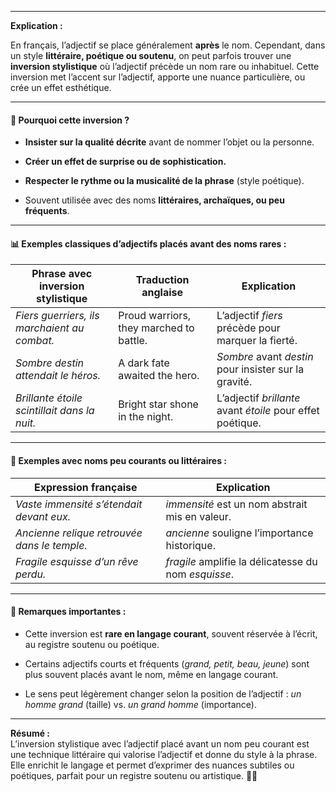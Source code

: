 
---

**Explication :**

En français, l’adjectif se place généralement **après** le nom. Cependant, dans un style **littéraire, poétique ou soutenu**, on peut parfois trouver une **inversion stylistique** où l’adjectif précède un nom rare ou inhabituel. Cette inversion met l’accent sur l’adjectif, apporte une nuance particulière, ou crée un effet esthétique.

---

#### 🧱 Pourquoi cette inversion ?

- **Insister sur la qualité décrite** avant de nommer l’objet ou la personne.
    
- **Créer un effet de surprise ou de sophistication.**
    
- **Respecter le rythme ou la musicalité de la phrase** (style poétique).
    
- Souvent utilisée avec des noms **littéraires, archaïques, ou peu fréquents**.
    

---

#### 📊 Exemples classiques d’adjectifs placés avant des noms rares :

|Phrase avec inversion stylistique|Traduction anglaise|Explication|
|---|---|---|
|_Fiers guerriers, ils marchaient au combat._|Proud warriors, they marched to battle.|L’adjectif _fiers_ précède pour marquer la fierté.|
|_Sombre destin attendait le héros._|A dark fate awaited the hero.|_Sombre_ avant _destin_ pour insister sur la gravité.|
|_Brillante étoile scintillait dans la nuit._|Bright star shone in the night.|L’adjectif _brillante_ avant _étoile_ pour effet poétique.|

---

#### 🔄 Exemples avec noms peu courants ou littéraires :

|Expression française|Explication|
|---|---|
|_Vaste immensité s’étendait devant eux._|_immensité_ est un nom abstrait mis en valeur.|
|_Ancienne relique retrouvée dans le temple._|_ancienne_ souligne l’importance historique.|
|_Fragile esquisse d’un rêve perdu._|_fragile_ amplifie la délicatesse du nom _esquisse_.|

---

#### 📝 Remarques importantes :

- Cette inversion est **rare en langage courant**, souvent réservée à l’écrit, au registre soutenu ou poétique.
    
- Certains adjectifs courts et fréquents (_grand, petit, beau, jeune_) sont plus souvent placés avant le nom, même en langage courant.
    
- Le sens peut légèrement changer selon la position de l’adjectif : _un homme grand_ (taille) vs. _un grand homme_ (importance).
    

---

**Résumé :**  
L’inversion stylistique avec l’adjectif placé avant un nom peu courant est une technique littéraire qui valorise l’adjectif et donne du style à la phrase. Elle enrichit le langage et permet d’exprimer des nuances subtiles ou poétiques, parfait pour un registre soutenu ou artistique. 🎨📜